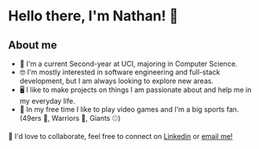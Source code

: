 # Hello there, I'm Nathan! 👋

## About me
- 🍎 I'm a current Second-year at UCI, majoring in Computer Science.
- 🤓 I'm mostly interested in software engineering and full-stack development, but I am always looking to explore new areas.
- 🖥️ I like to make projects on things I am passionate about and help me in my everyday life.
- 🌱 In my free time I like to play video games and I'm a big sports fan. (49ers 🏈, Warriors 🏀, Giants ⚾) 

🤝 I'd love to collaborate, feel free to connect on [Linkedin](https://www.linkedin.com/in/nathan-ong17/) or [email me!](mailto:nathanong.cs@gmail.com)
